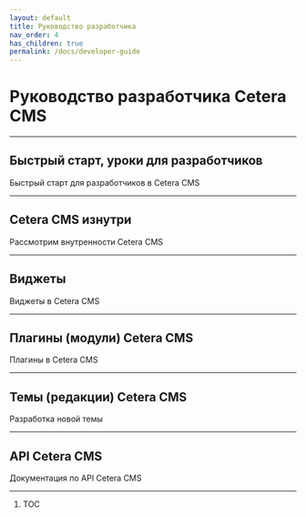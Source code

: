 ```yaml
---
layout: default
title: Руководство разработчика
nav_order: 4
has_children: true
permalink: /docs/developer-guide
---
```

# Руководство разработчика Cetera CMS

---

## Быстрый старт, уроки для разработчиков

Быстрый старт для разработчиков в Cetera CMS

---

## Cetera CMS изнутри

Рассмотрим внутренности Cetera CMS

---

## Виджеты

Виджеты в Cetera CMS

---

## Плагины (модули) Cetera CMS

Плагины в Cetera CMS

---

## Темы (редакции) Cetera CMS

Разработка новой темы

---

## API Cetera CMS

Документация по API Cetera CMS

---
1. TOC


